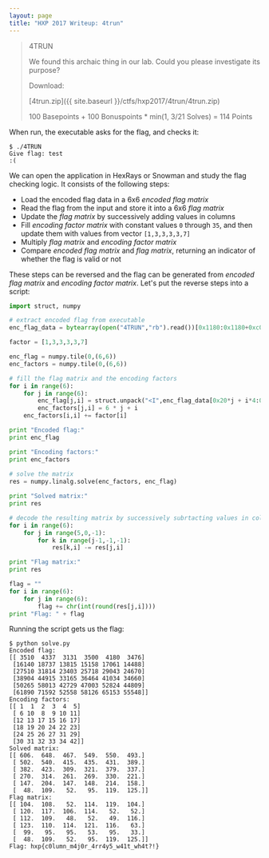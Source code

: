 ```yaml
---
layout: page
title: "HXP 2017 Writeup: 4trun"
---
```


> 4TRUN
> 
> We found this archaic thing in our lab. Could you please investigate its purpose?
>
> Download:
> 
> [4trun.zip]({{ site.baseurl }}/ctfs/hxp2017/4trun/4trun.zip)
> 
> 100 Basepoints + 100 Bonuspoints * min(1, 3/21 Solves) = 114 Points

When run, the executable asks for the flag, and checks it:

```
$ ./4TRUN 
Give flag: test
:(
```

We can open the application in HexRays or Snowman and study the flag checking logic. It consists of the following steps:

- Load the encoded flag data in a 6x6 _encoded flag matrix_
- Read the flag from the input and store it into a 6x6 _flag matrix_
- Update the _flag matrix_ by successively adding values in columns
- Fill _encoding factor matrix_ with constant values ```0``` through ```35```, and then update them with values from vector ```[1,3,3,3,3,7]```
- Multiply _flag matrix_ and _encoding factor matrix_
- Compare _encoded flag matrix_ and _flag matrix_, returning an indicator of whether the flag is valid or not

These steps can be reversed and the flag can be generated from _encoded flag matrix_ and _encoding factor matrix_. Let's put the reverse steps into a script:

```python
import struct, numpy

# extract encoded flag from executable 
enc_flag_data = bytearray(open("4TRUN","rb").read())[0x1180:0x1180+0xc0]

factor = [1,3,3,3,3,7]

enc_flag = numpy.tile(0,(6,6))
enc_factors = numpy.tile(0,(6,6))

# fill the flag matrix and the encoding factors
for i in range(6):
	for j in range(6):
		enc_flag[j,i] = struct.unpack("<I",enc_flag_data[0x20*j + i*4:0x20*j + i*4 + 4])[0]
		enc_factors[j,i] = 6 * j + i
	enc_factors[i,i] += factor[i]

print "Encoded flag:"
print enc_flag

print "Encoding factors:"
print enc_factors
	
# solve the matrix
res = numpy.linalg.solve(enc_factors, enc_flag)

print "Solved matrix:"
print res

# decode the resulting matrix by successively subrtacting values in columns
for i in range(6):
	for j in range(5,0,-1):
		for k in range(j-1,-1,-1):
			res[k,i] -= res[j,i]

print "Flag matrix:"
print res

flag = ""
for i in range(6):
	for j in range(6):
		flag += chr(int(round(res[j,i])))
print "Flag: " + flag
```

Running the script gets us the flag:

```
$ python solve.py 
Encoded flag:
[[ 3510  4337  3131  3500  4180  3476]
 [16140 18737 13815 15158 17061 14488]
 [27510 31814 23403 25718 29043 24670]
 [38904 44915 33165 36464 41034 34660]
 [50265 58013 42729 47003 52824 44809]
 [61890 71592 52558 58126 65153 55548]]
Encoding factors:
[[ 1  1  2  3  4  5]
 [ 6 10  8  9 10 11]
 [12 13 17 15 16 17]
 [18 19 20 24 22 23]
 [24 25 26 27 31 29]
 [30 31 32 33 34 42]]
Solved matrix:
[[ 606.  648.  467.  549.  550.  493.]
 [ 502.  540.  415.  435.  431.  389.]
 [ 382.  423.  309.  321.  379.  337.]
 [ 270.  314.  261.  269.  330.  221.]
 [ 147.  204.  147.  148.  214.  158.]
 [  48.  109.   52.   95.  119.  125.]]
Flag matrix:
[[ 104.  108.   52.  114.  119.  104.]
 [ 120.  117.  106.  114.   52.   52.]
 [ 112.  109.   48.   52.   49.  116.]
 [ 123.  110.  114.  121.  116.   63.]
 [  99.   95.   95.   53.   95.   33.]
 [  48.  109.   52.   95.  119.  125.]]
Flag: hxp{c0lumn_m4j0r_4rr4y5_w41t_wh4t?!}
```


